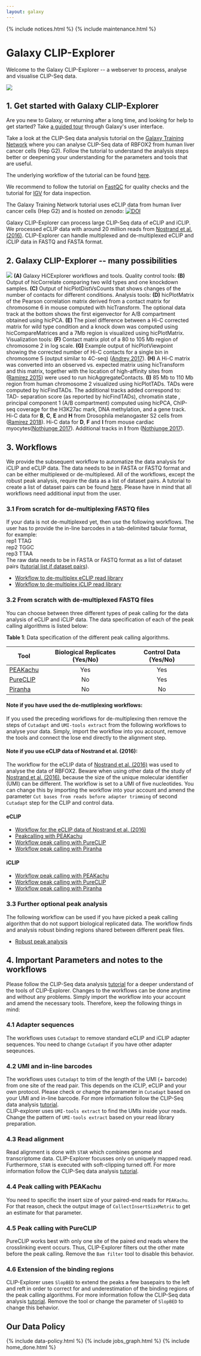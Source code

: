 ```yaml
---
layout: galaxy
---
```


{% include notices.html %}
{% include maintenance.html %}

# Galaxy CLIP-Explorer

Welcome to the Galaxy CLIP-Explorer -- a webserver to process, analyse and visualise CLIP-Seq data.

![](https://raw.githubusercontent.com/deeptools/HiCExplorer/master/docs/images/hicex2.png)

## 1. Get started with Galaxy CLIP-Explorer

Are you new to Galaxy, or returning after a long time, and looking for help to get started? Take <a target="_parent" href="https://hicexplorer.usegalaxy.eu/tours/core.galaxy_ui">a guided tour</a> through Galaxy's user interface.

Take a look at the CLIP-Seq data analysis tutorial on the <a target="_parent" href="http://galaxyproject.github.io/training-material/topics/epigenetics/tutorials/clipseq/tutorial.html">Galaxy Training Network</a>  where you can analyse CLIP-Seq data of RBFOX2 from human liver cancer cells (Hep G2). Follow the tutorial to understand the analysis steps better or deepening your understanding for the parameters and tools that are useful.

The underlying workflow of the tutorial can be found <a target="_parent" href="https://galaxy.uni-freiburg.de/u/heylf/w/tutorial1clipseq-explorerdemultiplexedpeakachuecliphg19n5">here</a>.

We recommend to follow the tutorial on <a target="_parent" href="http://galaxyproject.github.io/training-material/topics/sequence-analysis/tutorials/quality-control/tutorial.html">FastQC</a> for quality checks and the tutorial for <a target="_parent" href="http://galaxyproject.github.io/training-material/topics/introduction/tutorials/igv-introduction/tutorial.html">IGV</a> for data inspection.


The Galaxy Training Network tutorial uses eCLIP data from human liver cancer cells (Hep G2) and is hosted on zenodo: <a target="_parent" href="https://zenodo.org/record/1327423"><img src="https://zenodo.org/badge/DOI/10.5281/zenodo.1327423.svg" alt="DOI"></a>

Galaxy CLIP-Explorer can process large CLIP-Seq data of eCLIP and iCLIP. We processed eCLIP data with around 20 million reads from [Nostrand et al. (2016)](https://doi.org/10.1038/nmeth.3810). CLIP-Explorer can handle multiplexed and de-multiplexed eCLIP and iCLIP data in FASTQ and FASTA format.

## 2. Galaxy CLIP-Explorer -- many possibilities

![](/assets/media/publication_plots.png)
 <b>(A)</b> Galaxy HiCExplorer workflows and tools. Quality control tools: <b>(B)</b> Output of hicCorrelate comparing two wild types and one knockdown samples. <b>(C)</b> Output of hicPlotDistVsCounts that shows changes of the number of contacts for different conditions. Analysis tools: <b>(D)</b> hicPlotMatrix of the Pearson correlation matrix derived from a contact matrix for chromosome 6 in mouse computed with hicTransform. The optional data track at the bottom shows the first eigenvector for A/B compartment obtained using hicPCA. <b>(E)</b> The pixel difference between a Hi-C corrected matrix for wild type condition and a knock down was computed using hicCompareMatrices and a 7Mb region is visualized using hicPlotMatrix. Visualization tools: <b>(F)</b> Contact matrix plot of a 80 to 105 Mb region of chromosome 2 in log scale. <b>(G)</b> Example output of hicPlotViewpoint showing the corrected number of Hi-C contacts for a single bin in chromosome 5 (output similar to 4C-seq) (<a target="_parent" href="https://doi.org/10.1101/gr.213066.116">Andrey 2017</a>). <b>(H)</b> A Hi-C matrix was converted into an observed vs. expected matrix using hicTransform and this matrix, together with the location of high-affinity sites from (<a target="_parent" href="https://doi.org/10.1016/j.molcel.2015.08.024">Ramirez 2015</a>) were used to run hicAggregateContacts. <b>(I)</b> 85 Mb to 110 Mb region from human chromosome 2 visualized using hicPlotTADs. TADs were computed by hicFindTADs. The additional tracks added correspond to: TAD- separation score (as reported by hicFindTADs), chromatin state , principal component 1 (A/B compartment) computed using hicPCA, ChIP-seq coverage for the H3K27ac mark, DNA methylation, and a gene track. Hi-C data for <b>B</b>, <b>C</b>, <b>E</b> and <b>H</b> from Drosophila melanogaster S2 cells from (<a target="_parent" href="https://doi.org/10.1038/s41467-017-02525-w">Ramirez 2018</a>). Hi-C data for <b>D</b>, <b>F</b> and <b>I</b> from mouse cardiac myocytes(<a target="_parent" href="https://doi.org/10.1038/s41467-017-01724-9 ">Nothjunge 2017</a>). Additional tracks in <b>I</b> from (<a target="_parent" href="https://doi.org/10.1038/s41467-017-01724-9 ">Nothjunge 2017</a>).


## 3. Workflows

We provide the subsequent workflow to automatize the data analysis for iCLIP and eCLIP data. The data needs to be in FASTA or FASTQ format and can be either multiplexed or de-multiplexed. All of the workflows, except the robust peak analysis, require the data as a list of dataset pairs. A tutorial to create a list of dataset pairs can be found <a target="_parent" href="">here</a>. Please have in mind that all workflows need additional input from the user.

### 3.1 From scratch for de-multiplexing FASTQ files

If your data is not de-multiplexed yet, then use the following workflows. The user has to provide the in-line barcodes in a tab-delimited tabular format, for example: </br>
rep1  TTAG </br>
rep2	TGGC </br>
rep3	TTAA </br>
The raw data needs to be in FASTA or FASTQ format as a list of dataset pairs (<a target="_parent" href="">tutorial list if dataset pairs</a>).

- <a href="">Workflow to de-multiplex eCLIP read library</a>
- <a href="">Workflow to de-multiplex iCLIP read library</a>


### 3.2 From scratch with de-multiplexed FASTQ files

You can choose between three different types of peak calling for the data analysis of eCLIP and iCLIP data. The data specification of each of the peak calling algorithms is listed below:

**Table 1**: Data specification of the different peak calling algorithms.

| Tool | Biological Replicates (Yes/No) | Control Data (Yes/No) |
| ---            | :-:      | :-:     |
| <a href="https://github.com/tbischler/PEAKachu">PEAKachu</a>            | Yes | Yes   |
| <a href="https://doi.org/10.1186/s13059-017-1364-2">PureCLIP</a>            | No | Yes   |
| <a href="https://doi.org/10.1093/bioinformatics/bts569">Piranha</a>           | No | No   |

#### Note if you have used the de-mutliplexing workflows:
If you used the preceding workflows for de-multiplexing then remove the steps of `Cutadapt` and `UMI-tools extract` from the following workflows to analyse your data. Simply, import the workflow into you account, remove the tools and connect the lose end directly to the alignment step.

#### Note if you use eCLIP data of Nostrand et al. (2016):
The workflow for the eCLIP data of [Nostrand et al. (2016)](https://doi.org/10.1038/nmeth.3810) was used to analyse the data of RBFOX2. Beware when using other data of the study of [Nostrand et al. (2016)](https://doi.org/10.1038/nmeth.3810), because the size of the unique molecular identifier (UMI) can be different. The workflow is set to a UMI of five nucleotides. You can change this by importing the workflow into your account and amend the parameter `Cut bases from reads before adapter trimming` of second `Cutadapt` step for the CLIP and control data.

#### eCLIP
- <a href="">Workflow for the eCLIP data of Nostrand et al. (2016)</a>
- <a href="">Peakcalling with PEAKachu</a>
- <a href="">Workflow peak calling with PureCLIP</a>
- <a href="">Workflow peak calling with Piranha</a>

#### iCLIP
- <a href="">Workflow peak calling with PEAKachu</a>
- <a href="">Workflow peak calling with PureCLIP</a>
- <a href="">Workflow peak calling with Piranha</a>

### 3.3 Further optional peak analysis

The following workflow can be used if you have picked a peak calling algorithm that do not support biological replicated data. The workflow finds and analysis robust binding regions shared between different peak files.   

- <a href="">Robust peak analysis</a>

## 4. Important Parameters and notes to the workflows

Please follow the CLIP-Seq data analysis <a target="_parent" href="http://galaxyproject.github.io/training-material/topics/epigenetics/tutorials/clipseq/tutorial.html">tutorial</a> for a deeper understand of the tools of CLIP-Explorer. Changes to the workflows can be done anytime and without any problems. Simply import the workflow into your account and amend the necessary tools. Therefore, keep the following things in mind:  

### 4.1 Adapter sequences
The workflows uses `Cutadapt` to remove standard eCLIP and iCLIP adapter sequences. You need to change `Cutadapt` if you have other adapter seqeunces.

### 4.2 UMI and in-line barcodes
The workflows uses `Cutadapt` to trim of the length of the UMI (+ barcode) from one site of the read pair. This depends on the iCLIP, eCLIP and your own protocol. Please check or change the parameter in `Cutadapt` based on your UMI and in-line barcode. For more information follow the CLIP-Seq data analysis <a target="_parent" href="http://galaxyproject.github.io/training-material/topics/epigenetics/tutorials/clipseq/tutorial.html">tutorial</a>.</br>
CLIP-explorer uses `UMI-tools extract` to find the UMIs inside your reads. Change the pattern of `UMI-tools extract` based on your read library preparation.

### 4.3 Read alignment
Read alignment is done with `STAR` which combines genome and transcriptome data. CLIP-Explorer focusses only on uniquely mapped read. Furthermore, `STAR` is executed with soft-clipping turned off. For more information follow the CLIP-Seq data analysis <a target="_parent" href="http://galaxyproject.github.io/training-material/topics/epigenetics/tutorials/clipseq/tutorial.html">tutorial</a>.


### 4.4 Peak calling with PEAKachu
You need to specific the insert size of your paired-end reads for `PEAKachu`. For that reason, check the output image of `CollectInsertSizeMetric` to get an estimate for that parameter.

### 4.5 Peak calling with PureCLIP
PureCLIP works best with only one site of the paired end reads where the crosslinking event occurs. Thus, CLIP-Explorer filters out the other mate before the peak calling. Remove the `Bam filter` tool to disable this behavior.

### 4.6 Extension of the binding regions
CLIP-Explorer uses `SlopBED` to extend the peaks a few basepairs to the left and reft in order to correct for and underestimation of the binding regions of the peak calling algorithms. For more information follow the CLIP-Seq data analysis <a target="_parent" href="http://galaxyproject.github.io/training-material/topics/epigenetics/tutorials/clipseq/tutorial.html">tutorial</a>. Remove the tool or change the parameter of `SlopBED` to change this behavior.

## Our Data Policy

{% include data-policy.html %}
{% include jobs_graph.html %}
{% include home_done.html %}
